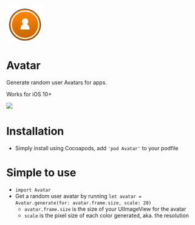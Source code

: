 
<img width="100" src="./public/avatar.png">

# Avatar

Generate random user Avatars for apps.

Works for iOS 10+

![](https://github.com/wvabrinskas/Avatar/blob/master/public/Avatar.gif)

# Installation
* Simply install using Cocoapods, add `'pod Avatar'` to your podfile

# Simple to use
* `import Avatar`
* Get a random user avatar by running `let avatar = Avatar.generate(for: avatar.frame.size, scale: 20)`
  * `avatar.frame.size` is the size of your UIImageView for the avatar
  * `scale` is the pixel size of each color generated, aka. the resolution
